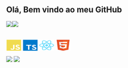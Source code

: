 ## Olá, Bem vindo ao meu GitHub
<img height="180em" src="https://github-readme-stats.vercel.app/api?username=DiegoBr7&show_icons=true&theme=blue-green&include_all_commits=true&count_private=true"/><img height="180em" src="https://github-readme-stats.vercel.app/api/top-langs/?username=DiegoBr7&layout=compact&langs_count=7&theme=blue-green"/>

  <div style="display: inline_block"><br>
  <img align="center" alt="Rafa-Js" height="30" width="40" src="https://raw.githubusercontent.com/devicons/devicon/master/icons/javascript/javascript-plain.svg">
  <img align="center" alt="Rafa-Ts" height="30" width="40" src="https://raw.githubusercontent.com/devicons/devicon/master/icons/typescript/typescript-plain.svg">
  <img align="center" alt="Rafa-React" height="30" width="40" src="https://raw.githubusercontent.com/devicons/devicon/master/icons/react/react-original.svg">
  <img align="center" alt="Rafa-HTML" height="30" width="40" src="https://raw.githubusercontent.com/devicons/devicon/master/icons/html5/html5-original.svg">
  </div>
  <div>
  
</div>

<div> 

  <a href = "mailto:diegobrasileiro8@gmail.com"><img src="https://img.shields.io/badge/-Gmail-%23333?style=for-the-badge&logo=gmail&logoColor=white" target="_blank"></a>
  <a href="https://www.linkedin.com/in/diego-brasileiro/" target="_blank"><img src="https://img.shields.io/badge/-LinkedIn-%230077B5?style=for-the-badge&logo=linkedin&logoColor=white" target="_blank"></a> 
 

 
